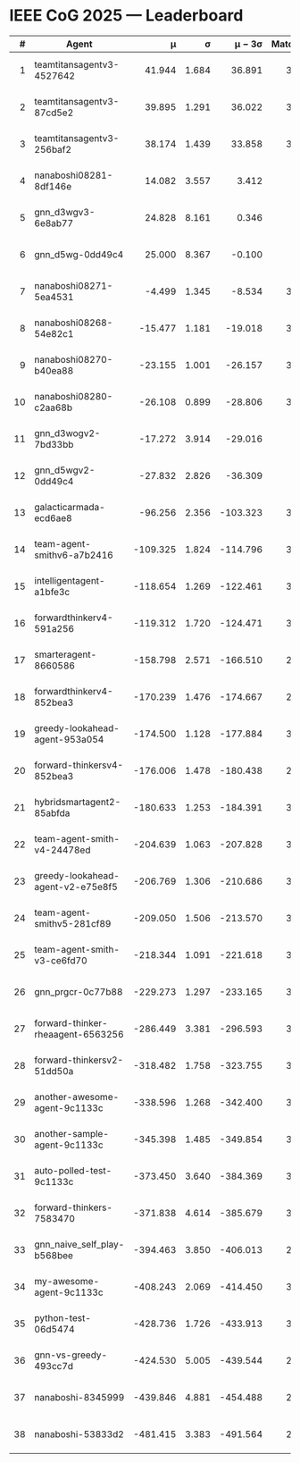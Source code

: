 # IEEE CoG 2025 — Leaderboard

| # | Agent | μ | σ | μ − 3σ | Matches | Updated |
|---:|---|---:|---:|---:|---:|---|
| 1 | teamtitansagentv3-4527642 | 41.944 | 1.684 | 36.891 | 3540 | 2025-08-29 12:25 |
| 2 | teamtitansagentv3-87cd5e2 | 39.895 | 1.291 | 36.022 | 3380 | 2025-08-29 12:25 |
| 3 | teamtitansagentv3-256baf2 | 38.174 | 1.439 | 33.858 | 3480 | 2025-08-29 12:25 |
| 4 | nanaboshi08281-8df146e | 14.082 | 3.557 | 3.412 | 110 | 2025-08-29 12:25 |
| 5 | gnn_d3wgv3-6e8ab77 | 24.828 | 8.161 | 0.346 | 118 | 2025-08-29 12:25 |
| 6 | gnn_d5wg-0dd49c4 | 25.000 | 8.367 | -0.100 | 80 | 2025-08-29 12:25 |
| 7 | nanaboshi08271-5ea4531 | -4.499 | 1.345 | -8.534 | 3900 | 2025-08-29 12:25 |
| 8 | nanaboshi08268-54e82c1 | -15.477 | 1.181 | -19.018 | 3440 | 2025-08-29 12:25 |
| 9 | nanaboshi08270-b40ea88 | -23.155 | 1.001 | -26.157 | 3800 | 2025-08-29 12:25 |
| 10 | nanaboshi08280-c2aa68b | -26.108 | 0.899 | -28.806 | 3220 | 2025-08-29 12:25 |
| 11 | gnn_d3wogv2-7bd33bb | -17.272 | 3.914 | -29.016 | 148 | 2025-08-29 12:25 |
| 12 | gnn_d5wgv2-0dd49c4 | -27.832 | 2.826 | -36.309 | 100 | 2025-08-29 12:25 |
| 13 | galacticarmada-ecd6ae8 | -96.256 | 2.356 | -103.323 | 3580 | 2025-08-29 12:25 |
| 14 | team-agent-smithv6-a7b2416 | -109.325 | 1.824 | -114.796 | 3800 | 2025-08-29 12:25 |
| 15 | intelligentagent-a1bfe3c | -118.654 | 1.269 | -122.461 | 3294 | 2025-08-29 12:25 |
| 16 | forwardthinkerv4-591a256 | -119.312 | 1.720 | -124.471 | 3050 | 2025-08-29 12:25 |
| 17 | smarteragent-8660586 | -158.798 | 2.571 | -166.510 | 2829 | 2025-08-29 12:25 |
| 18 | forwardthinkerv4-852bea3 | -170.239 | 1.476 | -174.667 | 2628 | 2025-08-29 12:25 |
| 19 | greedy-lookahead-agent-953a054 | -174.500 | 1.128 | -177.884 | 3214 | 2025-08-29 12:25 |
| 20 | forward-thinkersv4-852bea3 | -176.006 | 1.478 | -180.438 | 2796 | 2025-08-29 12:25 |
| 21 | hybridsmartagent2-85abfda | -180.633 | 1.253 | -184.391 | 3227 | 2025-08-29 12:25 |
| 22 | team-agent-smith-v4-24478ed | -204.639 | 1.063 | -207.828 | 3298 | 2025-08-29 12:25 |
| 23 | greedy-lookahead-agent-v2-e75e8f5 | -206.769 | 1.306 | -210.686 | 3266 | 2025-08-29 12:25 |
| 24 | team-agent-smithv5-281cf89 | -209.050 | 1.506 | -213.570 | 3520 | 2025-08-29 12:25 |
| 25 | team-agent-smith-v3-ce6fd70 | -218.344 | 1.091 | -221.618 | 3818 | 2025-08-29 12:25 |
| 26 | gnn_prgcr-0c77b88 | -229.273 | 1.297 | -233.165 | 3270 | 2025-08-29 12:25 |
| 27 | forward-thinker-rheaagent-6563256 | -286.449 | 3.381 | -296.593 | 3082 | 2025-08-29 12:25 |
| 28 | forward-thinkersv2-51dd50a | -318.482 | 1.758 | -323.755 | 3242 | 2025-08-29 12:25 |
| 29 | another-awesome-agent-9c1133c | -338.596 | 1.268 | -342.400 | 3200 | 2025-08-29 12:25 |
| 30 | another-sample-agent-9c1133c | -345.398 | 1.485 | -349.854 | 3560 | 2025-08-29 12:25 |
| 31 | auto-polled-test-9c1133c | -373.450 | 3.640 | -384.369 | 3580 | 2025-08-29 12:25 |
| 32 | forward-thinkers-7583470 | -371.838 | 4.614 | -385.679 | 3420 | 2025-08-29 12:25 |
| 33 | gnn_naive_self_play-b568bee | -394.463 | 3.850 | -406.013 | 2960 | 2025-08-29 12:25 |
| 34 | my-awesome-agent-9c1133c | -408.243 | 2.069 | -414.450 | 3760 | 2025-08-29 12:25 |
| 35 | python-test-06d5474 | -428.736 | 1.726 | -433.913 | 3090 | 2025-08-29 12:25 |
| 36 | gnn-vs-greedy-493cc7d | -424.530 | 5.005 | -439.544 | 2540 | 2025-08-29 12:25 |
| 37 | nanaboshi-8345999 | -439.846 | 4.881 | -454.488 | 2760 | 2025-08-29 12:25 |
| 38 | nanaboshi-53833d2 | -481.415 | 3.383 | -491.564 | 2660 | 2025-08-29 12:25 |

